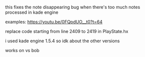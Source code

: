 this fixes the note disappearing bug when there's too much notes processed in kade engine

examples: https://youtu.be/0FQpdUO__t0?t=64


replace code starting from line 2409 to 2419 in PlayState.hx


i used kade engine 1.5.4 so idk about the other versions

works on vs bob
